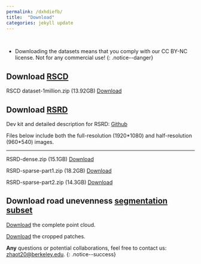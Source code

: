 ```yaml
---
permalink: /dxhdiefb/
title:  "Download"
categories: jekyll update
---
```

<br>

- Downloading the datasets means that you comply with our CC BY-NC license. Not for any commercial use!
{: .notice--danger}

## Download [RSCD](/rscd/)
RSCD dataset-1million.zip (13.92GB) [Download](https://figshare.com/ndownloader/files/36625041) 

## Download [RSRD](/rsrd/)
Dev kit and detailed description for RSRD: [Github](https://github.com/ztsrxh/RSRD_dev_toolkit)

Files below include both the full-resolution (1920\*1080) and half-resolution (960\*540) images.

---
RSRD-dense.zip (15.1GB) [Download](https://figshare.com/ndownloader/files/44667559)

RSRD-sparse-part1.zip (18.2GB) [Download](https://figshare.com/ndownloader/files/44667607)

RSRD-sparse-part2.zip (14.3GB) [Download](https://figshare.com/ndownloader/files/44667700)

<!--
The full-resolution images (1920\*1080) above are challenging for deep learning models. We further provide down-sampled RSRD of half size (960\*540).

RSRD-dense-half.zip [Train set(4.7GB)](https://figshare.com/ndownloader/files/42984373), [Test set(0.6GB)](https://figshare.com/ndownloader/files/42984640)

RSRD-sparse-part1-half.zip (5.24GB) [Download](https://figshare.com/ndownloader/files/43409889)

RSRD-sparse-part2-half.zip (6.86GB) [Download](https://figshare.com/ndownloader/files/43410975)
-->

## Download road unevenness [segmentation subset](/rsrd_segmentation/)

[Download](https://figshare.com/ndownloader/files/41361210) the complete point cloud. 

[Download](https://figshare.com/ndownloader/files/43161424) the cropped patches.

**Any** questions or potential collaborations, feel free to contact us: zhaot20@berkeley.edu.
{: .notice--success}







